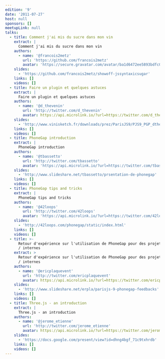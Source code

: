 ```yaml
---
edition: '9'
date: '2011-07-27'
host: null
sponsors: []
meetupLink: null
talks:
  - title: Comment j'ai mis du sucre dans mon vin
    extract: |
      Comment j'ai mis du sucre dans mon vin
    authors:
      - name: '@francois2metz'
        url: 'https://github.com/francois2metz'
        avatar: 'https://secure.gravatar.com/avatar/ba1d6472ee5893bdfc012225e9afa263'
    slides:
      - 'https://github.com/francois2metz/showoff-jssyntaxicsugar'
    links: []
    videos: []
  - title: Faire un plugin et quelques astuces
    extract: |
      Faire un plugin et quelques astuces
    authors:
      - name: '@d_thevenin'
        url: 'http://twitter.com/d_thevenin'
        avatar: https://api.microlink.io/?url=https://twitter.com/d_thevenin&amps;embed=image.url
    slides:
      - 'http://www.vinisketch.fr/downloads/prez/ParisJS9/PJS9_PGP_dthevenin.pdf'
    links: []
    videos: []
  - title: PhoneGap introduction
    extract: |
      PhoneGap introduction
    authors:
      - name: '@tbassetto'
        url: 'http://twitter.com/tbassetto'
        avatar: 'https://api.microlink.io/?url=https://twitter.com/tbassetto&amps;embed=image.url'
    slides:
      - 'http://www.slideshare.net/tbassetto/prsentation-de-phonegap'
    links: []
    videos: []
  - title: PhoneGap tips and tricks
    extract: |
      PhoneGap tips and tricks
    authors:
      - name: '@42loops'
        url: 'http://twitter.com/42loops'
        avatar: 'https://api.microlink.io/?url=https://twitter.com/42loops&amps;embed=image.url'
    slides:
      - 'http://42loops.com/phonegap/static/index.html'
    links: []
    videos: []
  - title: >-
      Retour d'expérience sur l'utilisation de PhoneGap pour des projets clients
      / internes
    extract: >
      Retour d'expérience sur l'utilisation de PhoneGap pour des projets clients
      / internes
    authors:
      - name: '@ericplaquevent'
        url: 'http://twitter.com/ericplaquevent'
        avatar: https://api.microlink.io/?url=https://twitter.com/ericplaquevent&amps;embed=image.url
    slides:
      - 'http://www.slideshare.net/erpla/parisjs-9-phonegap-feedbacks'
    links: []
    videos: []
  - title: Three.js - an introduction
    extract: |
      Three.js - an introduction
    authors:
      - name: '@jerome_etienne'
        url: 'http://twitter.com/jerome_etienne'
        avatar: https://api.microlink.io/?url=https://twitter.com/jerome_etienne&amps;embed=image.url
    slides:
      - 'https://docs.google.com/present/view?id=dhng4bgf_71c9txhrdb'
    links: []
    videos: []
---
```

